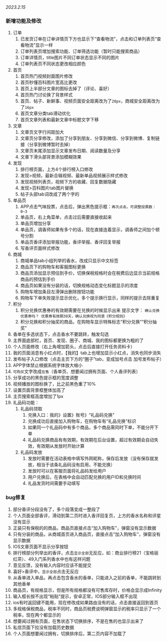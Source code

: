 
*2023.2.15*

### 新增功能及修改

1.  订单
    1.  已发货订单在订单详情页下方也显示下“查看物流”，点击和订单列表页“查看物流”显示一样
    2.  订单列表页增加搜索功能、订单筛选功能（暂时只能搜索商品）
    3.  订单详情页，title图片不同订单状态显示不同的图片
    4.  订单列表页不同状态更改相应颜色
2.  首页
    1.  首页热门视频封面图片修改
    2.  首页秒懂百科图片宽高比更改
    3.  首页上半部分文章的图标去掉了（评论、喜好）
    4.  首页热门讨论换了背景样式
    5.  首页、帖子、新鲜事、视频页面安全距离改为了`20px`，商城安全距离改为了`16px`
    6.  首页文章分类tab滑动优化
    7.  首页文章列表和最新文章中标题文字下移
3.  文章
    1.  文章页文字行间距加大
    2.  文章页分享修改，添加了分享到朋友、分享到微信、分享到微博、复制链接（分享到微博暂时去掉）
    3.  文章页末尾添加显示文章发布日期、阅读数量及分享
    4.  文章下滑头部背景添加模糊效果
4.  发现
    1.  排行榜页面，上方4个排行榜入口修改
    2.  发现>视频，最新合辑视频、最新单品视频展示样式修改
    3.  发现视频列表页，视频下方的收藏、回复数据隐藏
    4.  发现>百科图片tab图片替换
    5.  帖子头部tab词改成了两个字的
5.  单品页
    1.  APP点击气味投票，点击后，弹出黑色提示框：`再次点击，可调整投票数：0~3`
    2.  单品页，右上角菜单，点击过后需要直接收起来
    3.  单品页增加分享
    4.  单品页，调香师如果有多个的话，现在直接连着显示，调香师之间加个顿号分割
    5.  单品页香评添加举报功能，香评举报、香评回复举报
    6.  写香评页面样式修改
6.  商城
    1.  商城单品tab小组列举的香水，改成只显示中文标签
    2.  商品页下的购物车和客服图标更换
    3.  商品页添加显示预估到手价，切换保税规格时会在税费后边显示当前规格商品的预估到手价
    4.  商品页如果没有分装的话，切换规格动态变化标题显示的浓度
    5.  购物车增加条目左滑弹出删除按钮功能
    6.  购物车下单失败提示显示优化，多个提示换行显示，同样的提示去除重复
7.  积分
    1.  积分兑换优惠券的有效期需要在兑换的时候显示出来 提示文字： `确认兑换优惠券吗？ 优惠券有效期30天，确认兑换视为同意《积分规则》`
    2.  积分兑换和积分抽奖的商品，在购物车显示特殊标志“积分兑换”“积分抽奖”
8.  香单在多选状态下，点击香水不要跳转，触发勾选
9.  主界面底部栏，首页、发现、圈子、商城、我的图标都更换为粗的了
10. 个人页面修改（右上角增加箭头，点击后直接打开任务资料卡）
11. 我的页面消息有小红点时，【我的】tab上也增加显示小红点，消失也同步消失
12. 发布帖子入口修改（点击主页下方的“圈子”tab，变成加号点击 加号发布帖子）
13. APP字体禁止根据系统字体放大缩小
14. `可购买`文字改成`在售`（香单页、想要闻过拥有页面、个人香评列表）
15. 分享成功的黑色提示框的宽度调整
16. 视频播放的图标换了，比之前黑色重了10%
17. 设置页面背景框整体加高了
18. 主页搜索框高度增加了1px
19. 礼品码功能：
    1.  礼品码领取
        1.  兑换入口：我的》设置》账号》“礼品码兑换”
        2.  兑换成功后直接加入购物车，在购物车有“礼品兑换”标识
        3.  如果同一个礼品码中有多个商品，多个商品需同时下单，不能分开下单
        4.  礼品码兑换商品有有效期，有效期在后台设置，超过有效期会自动失效，有效期从发放时开始计算
    2.  礼品码发放
        1.  发放时需要在活动表格中填写外网昵称，保存后发放（没有保存就发放，相当于该条礼品码没有启用，不能兑换）
        2.  发放时可以在客服页面将礼品码发给用户
        3.  用户兑换后，在表格中会自动匹配兑换的用户ID和兑换时间
        4.  礼品发货时间需要手动填写

### bug修复

1.  部分香评分段没有了，多个段落变成一整段了
2.  个人页面全部香评，滑动到第二页时进入香评回复页，上方的香水名称和评星没有显示
3.  正装只有保税的的商品，商品页直接点击“加入购物车”，弹窗没有显示数据
4.  只有分装的商品，从商城首页进入商品页，直接点击“加入购物车”，弹窗没有显示数据
5.  IOS文章页面不显示分享按钮
6.  排行榜部分列举出的香评，点击`显示全部`无反应，如：商业排行榜21（宝格丽红茶）、49入门系列香水中也有这样问题
7.  意见反馈，没有输入内容时应该不能提交
8.  喜好>香评中，`显示全部`点击无反应
9.  从香单进入单品，再点击包含香水的香单，只能进入之前的香单，不能跳转到其他香单
10. 商品页，有规格显示，但是所有规格都没有可售库存时，价格会显示成Infinity
11. 输入框长按不出现“粘贴”提示，安卓正常，IOS部分输入框不出现
12. ios有时返回键不能用，现在修改成如果路由没有的话，点击直接返回到首页
13. 多规格保税商品，税率不同时，商品页税费说明弹窗显示的税率只显示了一个税率，现在两个都显示的
14. 想要闻过拥有页面，在售状态下切换排序，不是在售的也显示出来了
15. 私信页面下拉没有加载历史数据
16. 个人页面想要闻过拥有，切换排序后，第二页内容不加载了
